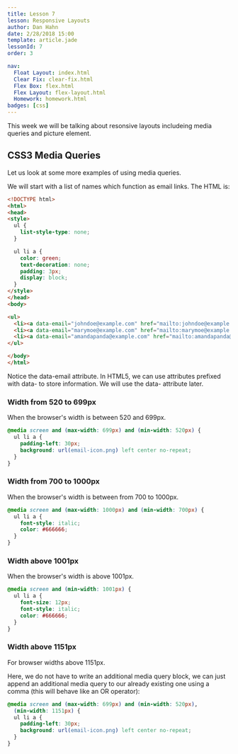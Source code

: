 ```yaml
---
title: Lesson 7
lesson: Responsive Layouts
author: Dan Hahn
date: 2/28/2018 15:00
template: article.jade
lessonId: 7
order: 3

nav:
  Float Layout: index.html
  Clear Fix: clear-fix.html
  Flex Box: flex.html
  Flex Layout: flex-layout.html
  Homework: homework.html
badges: [css]
---
```


This week we will be talking about resonsive layouts includeing media queries and picture element.

<span class="more"></span>

## CSS3 Media Queries

Let us look at some more examples of using media queries.

We will start with a list of names which function as email links. The HTML is:

```html
<!DOCTYPE html>
<html>
<head>
<style>
  ul {
    list-style-type: none;
  }

  ul li a {
    color: green;
    text-decoration: none;
    padding: 3px;
    display: block;
  }
</style>
</head>
<body>

<ul>
  <li><a data-email="johndoe@example.com" href="mailto:johndoe@example.com">John Doe</a></li>
  <li><a data-email="marymoe@example.com" href="mailto:marymoe@example.com">Mary Moe</a></li>
  <li><a data-email="amandapanda@example.com" href="mailto:amandapanda@example.com">Amanda Panda</a></li>
</ul>

</body>
</html>
```

Notice the data-email attribute. In HTML5, we can use attributes prefixed with data- to store information. We will use the data- attribute later.

### Width from 520 to 699px

When the browser's width is between 520 and 699px.

```css
@media screen and (max-width: 699px) and (min-width: 520px) {
  ul li a {
    padding-left: 30px;
    background: url(email-icon.png) left center no-repeat;
  }
}
```

### Width from 700 to 1000px

When the browser's width is between from 700 to 1000px.

```css
@media screen and (max-width: 1000px) and (min-width: 700px) {
  ul li a {
    font-style: italic;
    color: #666666;
  }
}
```

### Width above 1001px

When the browser's width is above 1001px.

```css
@media screen and (min-width: 1001px) {
  ul li a {
    font-size: 12px;
    font-style: italic;
    color: #666666;
  }
}
```

### Width above 1151px

For browser widths above 1151px.

Here, we do not have to write an additional media query block, we can just append an additional media query to our already existing one using a comma (this will behave like an OR operator):

```css
@media screen and (max-width: 699px) and (min-width: 520px),
  (min-width: 1151px) {
  ul li a {
    padding-left: 30px;
    background: url(email-icon.png) left center no-repeat;
  }
}
```
